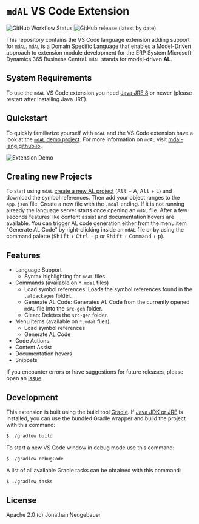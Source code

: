 # `mdAL` VS Code Extension

![GitHub Workflow Status](https://img.shields.io/github/workflow/status/mdal-lang/mdal-extension/Build)
![GitHub release (latest by date)](https://img.shields.io/github/v/release/mdal-lang/mdal-extension)

This repository contains the VS Code language extension adding support for [`mdAL`](https://github.com/mdal-lang/mdal). `mdAL` is a Domain Specific Language that enables a Model-Driven approach to extension module development for the ERP System Microsoft Dynamics 365 Business Central. `mdAL` stands for **m**odel-**d**riven **AL**.

## System Requirements

To use the `mdAL` VS Code extension you need [Java JRE 8](https://www.java.com/de/download/) or newer (please restart after installing Java JRE).

## Quickstart

To quickly familiarize yourself with `mdAL` and the VS Code extension have a look at the [`mdAL` demo project](https://github.com/mdal-lang/mdal-demo). For more information on `mdAL` visit [mdal-lang.github.io](https://mdal-lang.github.io/#/).

![Extension Demo](images/extension-demo.gif)

## Creating new Projects

To start using `mdAL` [create a new AL project](https://docs.microsoft.com/en-us/dynamics365/business-central/dev-itpro/developer/devenv-get-started) (<kbd>Alt</kbd> + A, <kbd>Alt</kbd> + L) and download the symbol references. Then add your object ranges to the `app.json` file. Create a new file with the `.mdal` ending. If it is not running already the language server starts once opening an `mdAL` file. After a few seconds features like content assist and documentation hovers are available. You can trigger AL code generation either from the menu item "Generate AL Code" by right-clicking inside an `mdAL` file or by using the command palette (<kbd>Shift</kbd> + <kbd>Ctrl</kbd> + <kbd>p</kbd> or <kbd>Shift</kbd> + <kbd>Command</kbd> + <kbd>p</kbd>).

## Features

* Language Support
  * Syntax highlighting for `mdAL` files.
* Commands (available on `*.mdal` files)
  * Load symbol references: Loads the symbol references found in the `.alpackages` folder.
  * Generate AL Code: Generates AL Code from the currently opened `mdAL` file into the `src-gen` folder.
  * Clean: Deletes the `src-gen` folder.
* Menu items (available on `*.mdal` files)
  * Load symbol references
  * Generate AL Code
* Code Actions
* Content Assist
* Documentation hovers
* Snippets

If you encounter errors or have suggestions for future releases, please open an [issue](https://github.com/mdal-lang/mdal-extension/issues).

## Development

This extension is built using the build tool [Gradle](https://gradle.org/). If [Java JDK or JRE](https://www.oracle.com/de/java/technologies/javase-downloads.html) is installed, you can use the bundled Gradle wrapper and build the project with this command:

```sh
$ ./gradlew build
```

To start a new VS Code window in debug mode use this command:

```sh
$ ./gradlew debugCode
```

A list of all available Gradle tasks can be obtained with this command:

```sh
$ ./gradlew tasks
```

## License

Apache 2.0 (c) Jonathan Neugebauer
